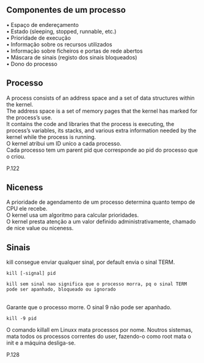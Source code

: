 ## Componentes de um processo
• Espaço de endereçamento
<br />
• Estado (sleeping, stopped, runnable, etc.)
<br />
• Prioridade de execução
<br />
• Informação sobre os recursos utilizados
<br />
• Informação sobre ficheiros e portas de rede abertos
<br />
• Máscara de sinais (registo dos sinais bloqueados)
<br />
• Dono do processo

## Processo
A process consists of an address space and a set of data structures within the kernel.
<br />
The address space is a set of memory pages that the kernel has marked for the process’s use.
<br />
It contains the code and libraries that the process is executing, the process’s variables, its stacks, and various extra information needed by the kernel while the process is running.
<br />
O kernel atribui um ID uníco a cada processo.
<br />
Cada processo tem um parent pid que corresponde ao pid do processo que o criou.

P.122


## Niceness
A prioridade de agendamento de um processo determina quanto tempo de CPU ele recebe.
<br />
O kernel usa um algoritmo para calcular prioridades.
<br />
O kernel presta atenção a um valor definido administrativamente, chamado de nice value ou niceness.


## Sinais
kill consegue enviar qualquer sinal, por default envia o sinal TERM.
<br />
	
	kill [-signal] pid
	
	kill sem sinal nao significa que o processo morra, pq o sinal TERM pode ser apanhado, bloqueado ou ignorado

<br />
Garante que o processo morre. O sinal 9 não pode ser apanhado.

	kill -9 pid
	
O comando killall em Linuxx mata processos por nome. Noutros sistemas, mata todos os processos correntes do user, fazendo-o como root mata o init e a máquina desliga-se.


P.128

